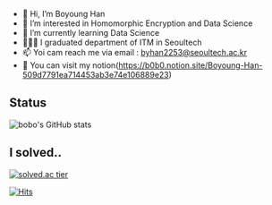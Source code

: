 - 👋 Hi, I’m Boyoung Han
- 👀 I’m interested in Homomorphic Encryption and Data Science
- 🌱 I’m currently learning Data Science
- 👩🏻‍🎓 I graduated department of ITM in Seoultech
- 📫 Yoi cam reach me via email : byhan2253@seoultech.ac.kr
- 📑 You can visit my notion(https://b0b0.notion.site/Boyoung-Han-509d7791ea714453ab3e74e106889e23)

## Status</br>
![bobo's GitHub stats](https://github-readme-stats.vercel.app/api?username=bobo-0&bg_color=30,87cefa,9370db&title_color=fff&text_color=fff) 

## I solved..
[![solved.ac tier](http://mazassumnida.wtf/api/pastel/generate_badge?boj=bobo0)](https://solved.ac/bobo0)

[![Hits](https://hits.seeyoufarm.com/api/count/incr/badge.svg?url=https%3A%2F%2Fgithub.com%2Ftwinklesu&count_bg=%23FF6B74&title_bg=%23000000&icon=&icon_color=%23E7E7E7&title=hits&edge_flat=false)](https://hits.seeyoufarm.com)

